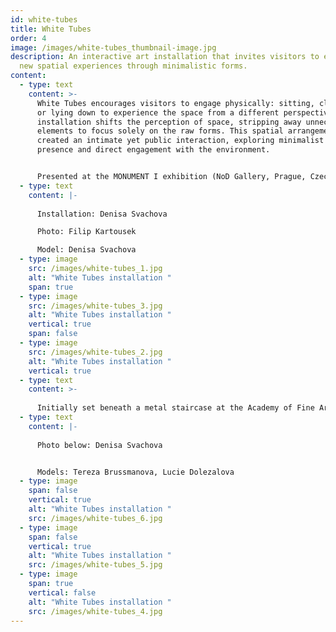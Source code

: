 ```yaml
---
id: white-tubes
title: White Tubes
order: 4
image: /images/white-tubes_thumbnail-image.jpg
description: An interactive art installation that invites visitors to explore
  new spatial experiences through minimalistic forms.
content:
  - type: text
    content: >-
      White Tubes encourages visitors to engage physically: sitting, climbing,
      or lying down to experience the space from a different perspective. The
      installation shifts the perception of space, stripping away unnecessary
      elements to focus solely on the raw forms. This spatial arrangement
      created an intimate yet public interaction, exploring minimalist ideas of
      presence and direct engagement with the environment.


      Presented at the MONUMENT I exhibition (NoD Gallery, Prague, Czech Repubic) in 2015.
  - type: text
    content: |-
      
      Installation: Denisa Svachova

      Photo: Filip Kartousek

      Model: Denisa Svachova
  - type: image
    src: /images/white-tubes_1.jpg
    alt: "White Tubes installation "
    span: true
  - type: image
    src: /images/white-tubes_3.jpg
    alt: "White Tubes installation "
    vertical: true
    span: false
  - type: image
    src: /images/white-tubes_2.jpg
    alt: "White Tubes installation "
    vertical: true
  - type: text
    content: >-
      
      Initially set beneath a metal staircase at the Academy of Fine Arts in Prague in 2014, allowing those lying inside to observe people above through the gaps.
  - type: text
    content: |-
      
      Photo below: Denisa Svachova


      Models: Tereza Brussmanova, Lucie Dolezalova
  - type: image
    span: false
    vertical: true
    alt: "White Tubes installation "
    src: /images/white-tubes_6.jpg
  - type: image
    span: false
    vertical: true
    alt: "White Tubes installation "
    src: /images/white-tubes_5.jpg
  - type: image
    span: true
    vertical: false
    alt: "White Tubes installation "
    src: /images/white-tubes_4.jpg
---
```

